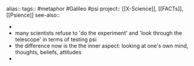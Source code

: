 alias::
tags:: #metaphor #Galileo #psi 
project:: [[X-Science]], [[FACTs]], [[Psience]] 
see-also::

-
- many scientists refuse to 'do the experiment' and 'look through the telescope' in terms of testing psi
- the difference now is the the inner aspect: looking at one's own mind, thoughts, beliefs, attitudes
-